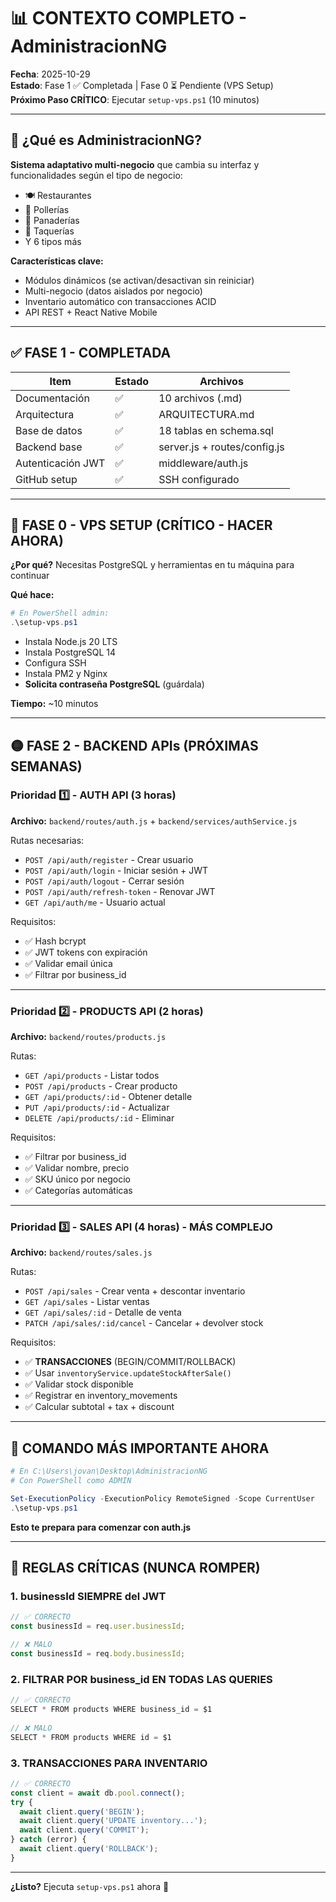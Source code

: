 # 📊 CONTEXTO COMPLETO - AdministracionNG

**Fecha**: 2025-10-29  
**Estado**: Fase 1 ✅ Completada | Fase 0 ⏳ Pendiente (VPS Setup)  
**Próximo Paso CRÍTICO**: Ejecutar `setup-vps.ps1` (10 minutos)

---

## 🎯 ¿Qué es AdministracionNG?

**Sistema adaptativo multi-negocio** que cambia su interfaz y funcionalidades según el tipo de negocio:
- 🍽️ Restaurantes
- 🍗 Pollerías  
- 🥖 Panaderías
- 🌮 Taquerías
- Y 6 tipos más

**Características clave:**
- Módulos dinámicos (se activan/desactivan sin reiniciar)
- Multi-negocio (datos aislados por negocio)
- Inventario automático con transacciones ACID
- API REST + React Native Mobile

---

## ✅ FASE 1 - COMPLETADA

| Item | Estado | Archivos |
|------|--------|----------|
| Documentación | ✅ | 10 archivos (.md) |
| Arquitectura | ✅ | ARQUITECTURA.md |
| Base de datos | ✅ | 18 tablas en schema.sql |
| Backend base | ✅ | server.js + routes/config.js |
| Autenticación JWT | ✅ | middleware/auth.js |
| GitHub setup | ✅ | SSH configurado |

---

## 🔴 FASE 0 - VPS SETUP (CRÍTICO - HACER AHORA)

**¿Por qué?** Necesitas PostgreSQL y herramientas en tu máquina para continuar

**Qué hace:**
```powershell
# En PowerShell admin:
.\setup-vps.ps1
```

- Instala Node.js 20 LTS
- Instala PostgreSQL 14
- Configura SSH
- Instala PM2 y Nginx
- **Solicita contraseña PostgreSQL** (guárdala)

**Tiempo:** ~10 minutos

---

## 🟡 FASE 2 - BACKEND APIs (PRÓXIMAS SEMANAS)

### Prioridad 1️⃣ - AUTH API (3 horas)
**Archivo:** `backend/routes/auth.js` + `backend/services/authService.js`

Rutas necesarias:
- `POST /api/auth/register` - Crear usuario
- `POST /api/auth/login` - Iniciar sesión + JWT
- `POST /api/auth/logout` - Cerrar sesión
- `POST /api/auth/refresh-token` - Renovar JWT
- `GET /api/auth/me` - Usuario actual

Requisitos:
- ✅ Hash bcrypt
- ✅ JWT tokens con expiración
- ✅ Validar email única
- ✅ Filtrar por business_id

---

### Prioridad 2️⃣ - PRODUCTS API (2 horas)
**Archivo:** `backend/routes/products.js`

Rutas:
- `GET /api/products` - Listar todos
- `POST /api/products` - Crear producto
- `GET /api/products/:id` - Obtener detalle
- `PUT /api/products/:id` - Actualizar
- `DELETE /api/products/:id` - Eliminar

Requisitos:
- ✅ Filtrar por business_id
- ✅ Validar nombre, precio
- ✅ SKU único por negocio
- ✅ Categorías automáticas

---

### Prioridad 3️⃣ - SALES API (4 horas) - MÁS COMPLEJO
**Archivo:** `backend/routes/sales.js`

Rutas:
- `POST /api/sales` - Crear venta + descontar inventario
- `GET /api/sales` - Listar ventas
- `GET /api/sales/:id` - Detalle de venta
- `PATCH /api/sales/:id/cancel` - Cancelar + devolver stock

Requisitos:
- ✅ **TRANSACCIONES** (BEGIN/COMMIT/ROLLBACK)
- ✅ Usar `inventoryService.updateStockAfterSale()`
- ✅ Validar stock disponible
- ✅ Registrar en inventory_movements
- ✅ Calcular subtotal + tax + discount

---

## 🎯 COMANDO MÁS IMPORTANTE AHORA

```powershell
# En C:\Users\jovan\Desktop\AdministracionNG
# Con PowerShell como ADMIN

Set-ExecutionPolicy -ExecutionPolicy RemoteSigned -Scope CurrentUser
.\setup-vps.ps1
```

**Esto te prepara para comenzar con auth.js**

---

## 🔑 REGLAS CRÍTICAS (NUNCA ROMPER)

### 1. **businessId SIEMPRE del JWT**
```javascript
// ✅ CORRECTO
const businessId = req.user.businessId;

// ❌ MALO
const businessId = req.body.businessId;
```

### 2. **FILTRAR POR business_id EN TODAS LAS QUERIES**
```javascript
// ✅ CORRECTO
SELECT * FROM products WHERE business_id = $1
  
// ❌ MALO  
SELECT * FROM products WHERE id = $1
```

### 3. **TRANSACCIONES PARA INVENTARIO**
```javascript
// ✅ CORRECTO
const client = await db.pool.connect();
try {
  await client.query('BEGIN');
  await client.query('UPDATE inventory...');
  await client.query('COMMIT');
} catch (error) {
  await client.query('ROLLBACK');
}
```

---

**¿Listo?** Ejecuta `setup-vps.ps1` ahora 🚀